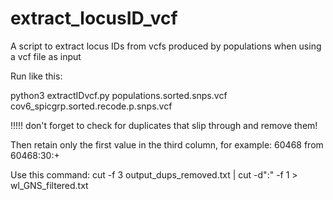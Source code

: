 # extract_locusID_vcf
A script to extract locus IDs from vcfs produced by populations when using a vcf file as input

Run like this: 

python3 extractIDvcf.py populations.sorted.snps.vcf cov6_spicgrp.sorted.recode.p.snps.vcf

!!!!! don't forget to check for duplicates that slip through and remove them!

Then retain only the first value in the third column, for example: 60468 from 60468:30:+

Use this command: cut -f 3 output_dups_removed.txt | cut -d":"  -f 1 > wl_GNS_filtered.txt
